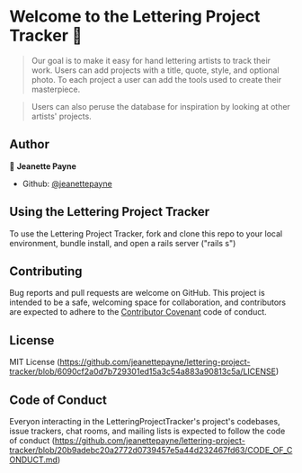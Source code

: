# Welcome to the Lettering Project Tracker 👋

>Our goal is to make it easy for hand lettering artists to track their work. Users can add projects with a title, quote, style, and optional photo. To each project a user can add the tools used to create their masterpiece. 

>Users can also peruse the database for inspiration by looking at other artists' projects.

## Author

👤 **Jeanette Payne**

* Github: [@jeanettepayne](https://github.com/jeanettepayne)

## Using the Lettering Project Tracker

To use the Lettering Project Tracker, fork and clone this repo to your local environment, bundle install, and open a rails server ("rails s")

## Contributing
 
Bug reports and pull requests are welcome on GitHub. This project is intended to be a safe, welcoming space for collaboration, and contributors are expected to adhere to the [Contributor Covenant](http://contributor-covenant.org) code of conduct.

## License 

MIT License (https://github.com/jeanettepayne/lettering-project-tracker/blob/6090cf2a0d7b729301ed15a3c54a883a90813c5a/LICENSE)

## Code of Conduct

Everyon interacting in the LetteringProjectTracker's project's codebases, issue trackers, chat rooms, and mailing lists is expected to follow the code of conduct (https://github.com/jeanettepayne/lettering-project-tracker/blob/20b9adebc20a2772d0739457e5a44d232467fd63/CODE_OF_CONDUCT.md)
